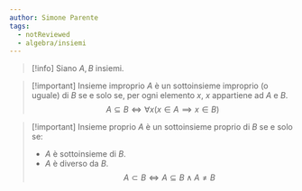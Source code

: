 ```yaml
---
author: Simone Parente
tags:
  - notReviewed
  - algebra/insiemi
---
```

>[!info]
>Siano $A,B$ insiemi.

>[!important] Insieme improprio
>$A$ è un sottoinsieme improprio (o uguale) di $B$ se e solo se, per ogni elemento $x$, $x$ appartiene ad $A$ e $B$.
>$$A \subseteq B \iff \forall x(x \in A \implies x \in B)$$

>[!important] Insieme proprio
>$A$ è un sottoinsieme proprio di $B$ se e solo se:
>- $A$ è sottoinsieme di $B$.
>- $A$ è diverso da $B$.
>$$A \subset B \iff A \subseteq B \land A \neq B$$
